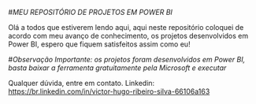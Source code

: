 #*MEU REPOSITÓRIO DE PROJETOS EM POWER BI*

Olá a todos que estiverem lendo aqui, aqui neste repositório coloquei de acordo com meu avanço de conhecimento, 
os projetos desenvolvidos em Power BI, espero que fiquem satisfeitos assim como eu!

#*Observação Importante: os projetos foram desenvolvidos em Power BI, basta baixar a ferramenta gratuitamente pela Microsoft e executar*

Qualquer dúvida, entre em contato.
Linkedin: https://br.linkedin.com/in/victor-hugo-ribeiro-silva-66106a163
